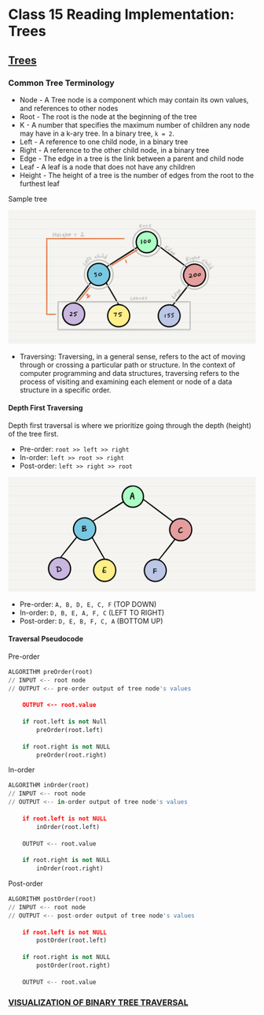 # Class 15 Reading Implementation: Trees

## [Trees](https://codefellows.github.io/common_curriculum/data_structures_and_algorithms/Code_401/class-15/resources/Trees.html)

### Common Tree Terminology

- Node - A Tree node is a component which may contain its own values, and references to other nodes
- Root - The root is the node at the beginning of the tree
- K - A number that specifies the maximum number of children any node may have in a k-ary tree. In a binary tree, `k = 2`.
- Left - A reference to one child node, in a binary tree
- Right - A reference to the other child node, in a binary tree
- Edge - The edge in a tree is the link between a parent and child node
- Leaf - A leaf is a node that does not have any children
- Height - The height of a tree is the number of edges from the root to the furthest leaf

Sample tree

![binary tree](img/BinaryTree1.png)

- Traversing:
Traversing, in a general sense, refers to the act of moving through or crossing a particular path or structure. In the context of computer programming and data structures, traversing refers to the process of visiting and examining each element or node of a data structure in a specific order.

#### Depth First Traversing

Depth first traversal is where we prioritize going through the depth (height) of the tree first.

- Pre-order: `root >> left >> right`
- In-order: `left >> root >> right`
- Post-order: `left >> right >> root`

![tree traversing example](img/tree-example.png)

- Pre-order: `A, B, D, E, C, F` (TOP DOWN)
- In-order: `D, B, E, A, F, C` (LEFT TO RIGHT)
- Post-order: `D, E, B, F, C, A` (BOTTOM UP)

#### Traversal Pseudocode

Pre-order

```py
ALGORITHM preOrder(root)
// INPUT <-- root node
// OUTPUT <-- pre-order output of tree node's values

    OUTPUT <-- root.value

    if root.left is not Null
        preOrder(root.left)

    if root.right is not NULL
        preOrder(root.right)
```

In-order

```py
ALGORITHM inOrder(root)
// INPUT <-- root node
// OUTPUT <-- in-order output of tree node's values

    if root.left is not NULL
        inOrder(root.left)

    OUTPUT <-- root.value

    if root.right is not NULL
        inOrder(root.right)
```

Post-order

```py
ALGORITHM postOrder(root)
// INPUT <-- root node
// OUTPUT <-- post-order output of tree node's values

    if root.left is not NULL
        postOrder(root.left)

    if root.right is not NULL
        postOrder(root.right)

    OUTPUT <-- root.value
```

### [VISUALIZATION OF BINARY TREE TRAVERSAL](https://www.issacc.com/binary-tree-traversal-preorder-inorder-postorder/)
